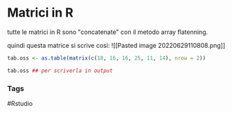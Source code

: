 # Matrici in R 
tutte le matrici in R sono "concatenate" con il metodo array flatenning. 

quindi questa matrice si scrive cosi: 
![[Pasted image 20220629110808.png]]

```r
tab.oss <- as.table(matrix(c(18, 16, 16, 25, 11, 14), nrow = 2))

tab.oss ## per scriverla in output
```


### Tags
#Rstudio 
